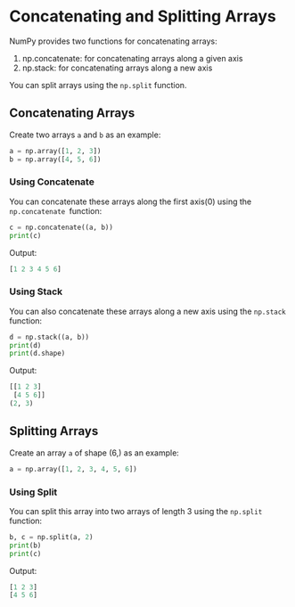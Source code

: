 # Concatenating and Splitting Arrays

NumPy provides two functions for concatenating arrays:

1. np.concatenate: for concatenating arrays along a given axis
2. np.stack: for concatenating arrays along a new axis

You can split arrays using the `np.split` function.

## Concatenating Arrays

Create two arrays `a` and `b` as an example:

```python
a = np.array([1, 2, 3])
b = np.array([4, 5, 6])
```

### Using Concatenate

You can concatenate these arrays along the first axis(0) using the `np.concatenate `function:

```python
c = np.concatenate((a, b))
print(c)
```

Output:

```python
[1 2 3 4 5 6]
```

### Using Stack

You can also concatenate these arrays along a new axis using the `np.stack` function:

```python
d = np.stack((a, b))
print(d)
print(d.shape)
```

Output:

```python
[[1 2 3]
 [4 5 6]]
(2, 3)
```

## Splitting Arrays

Create an array `a` of shape (6,) as an example:

```python
a = np.array([1, 2, 3, 4, 5, 6])
```

### Using Split

You can split this array into two arrays of length 3 using the `np.split` function:

```python
b, c = np.split(a, 2)
print(b)
print(c)
```

Output:

```python
[1 2 3]
[4 5 6]
```


